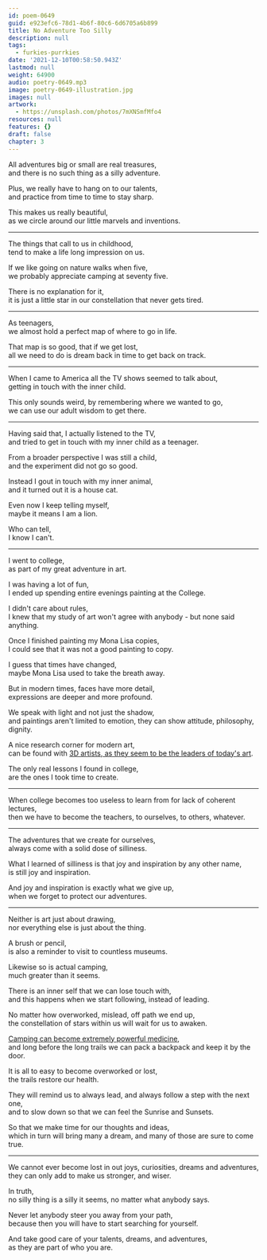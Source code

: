 ```yaml
---
id: poem-0649
guid: e923efc6-78d1-4b6f-80c6-6d6705a6b899
title: No Adventure Too Silly
description: null
tags:
  - furkies-purrkies
date: '2021-12-10T00:58:50.943Z'
lastmod: null
weight: 64900
audio: poetry-0649.mp3
image: poetry-0649-illustration.jpg
images: null
artwork:
  - https://unsplash.com/photos/7mXNSmfMfo4
resources: null
features: {}
draft: false
chapter: 3
---
```


All adventures big or small are real treasures,\
and there is no such thing as a silly adventure.

Plus, we really have to hang on to our talents,\
and practice from time to time to stay sharp.

This makes us really beautiful,\
as we circle around our little marvels and inventions.

---

The things that call to us in childhood,\
tend to make a life long impression on us.

If we like going on nature walks when five,\
we probably appreciate camping at seventy five.

There is no explanation for it,\
it is just a little star in our constellation that never gets tired.

---

As teenagers,\
we almost hold a perfect map of where to go in life.

That map is so good, that if we get lost,\
all we need to do is dream back in time to get back on track.

---

When I came to America all the TV shows seemed to talk about,\
getting in touch with the inner child.

This only sounds weird, by remembering where we wanted to go,\
we can use our adult wisdom to get there.

---

Having said that, I actually listened to the TV,\
and tried to get in touch with my inner child as a teenager.

From a broader perspective I was still a child,\
and the experiment did not go so good.

Instead I gout in touch with my inner animal,\
and it turned out it is a house cat.

Even now I keep telling myself,\
maybe it means I am a lion.

Who can tell,\
I know I can't.

---

I went to college,\
as part of my great adventure in art.

I was having a lot of fun,\
I ended up spending entire evenings painting at the College.

I didn't care about rules,\
I knew that my study of art won't agree with anybody - but none said anything.

Once I finished painting my Mona Lisa copies,\
I could see that it was not a good painting to copy.

I guess that times have changed,\
maybe Mona Lisa used to take the breath away.

But in modern times, faces have more detail,\
expressions are deeper and more profound.

We speak with light and not just the shadow,\
and paintings aren't limited to emotion, they can show attitude, philosophy, dignity.

A nice research corner for modern art,\
can be found with [3D artists, as they seem to be the leaders of today's art](https://cgsociety.org/).

The only real lessons I found in college,\
are the ones I took time to create.

---

When college becomes too useless to learn from for lack of coherent lectures,\
then we have to become the teachers, to ourselves, to others, whatever.

---

The adventures that we create for ourselves,\
always come with a solid dose of silliness.

What I learned of silliness is that joy and inspiration by any other name,\
is still joy and inspiration.

And joy and inspiration is exactly what we give up,\
when we forget to protect our adventures.

---

Neither is art just about drawing,\
nor everything else is just about the thing.

A brush or pencil,\
is also a reminder to visit to countless museums.

Likewise so is actual camping,\
much greater than it seems.

There is an inner self that we can lose touch with,\
and this happens when we start following, instead of leading.

No matter how overworked, mislead, off path we end up,\
the constellation of stars within us will wait for us to awaken.

[Camping can become extremely powerful medicine](https://www.youtube.com/watch?v=hPSvdKTEZug),\
and long before the long trails we can pack a backpack and keep it by the door.

It is all to easy to become overworked or lost,\
the trails restore our health.

They will remind us to always lead, and always follow a step with the next one,\
and to slow down so that we can feel the Sunrise and Sunsets.

So that we make time for our thoughts and ideas,\
which in turn will bring many a dream, and many of those are sure to come true.

---

We cannot ever become lost in out joys, curiosities, dreams and adventures,\
they can only add to make us stronger, and wiser.

In truth,\
no silly thing is a silly it seems, no matter what anybody says.

Never let anybody steer you away from your path,\
because then you will have to start searching for yourself.

And take good care of your talents, dreams, and adventures,\
as they are part of who you are.
